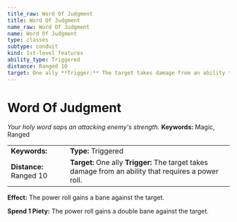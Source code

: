 ```yaml
---
title_raw: Word Of Judgment
title: Word Of Judgment
name_raw: Word Of Judgment
name: Word Of Judgment
type: classes
subtype: conduit
kind: 1st-level features
ability_type: Triggered
distance: Ranged 10
target: One ally **Trigger:** The target takes damage from an ability that requires a power roll.
---
```


# Word Of Judgment

*Your holy word saps an attacking enemy's strength.* **Keywords:** Magic, Ranged

|                         |                                                                                                       |
| :---------------------- | :---------------------------------------------------------------------------------------------------- |
| **Keywords:**           | **Type:** Triggered                                                                                   |
| **Distance:** Ranged 10 | **Target:** One ally **Trigger:** The target takes damage from an ability that requires a power roll. |

**Effect:** The power roll gains a bane against the target.

**Spend 1 Piety:** The power roll gains a double bane against the target.
